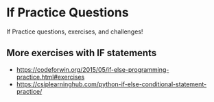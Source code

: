 # If Practice Questions
If Practice questions, exercises, and challenges!

## More exercises with IF statements
- https://codeforwin.org/2015/05/if-else-programming-practice.html#exercises
- https://csiplearninghub.com/python-if-else-conditional-statement-practice/
